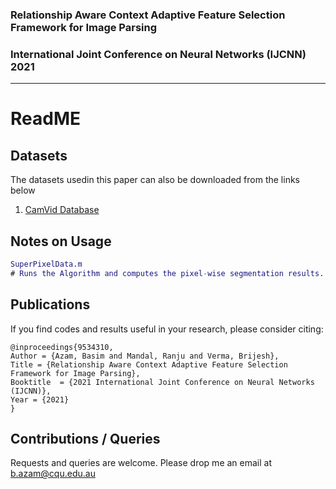### Relationship Aware Context Adaptive Feature Selection Framework for Image Parsing
### International Joint Conference on Neural Networks (IJCNN) 2021

_____________________________________________________________________________________________

# ReadME

## Datasets

The datasets usedin this paper can also be downloaded from the links below 
1. [CamVid Database](http://mi.eng.cam.ac.uk/research/projects/VideoRec/)


## Notes on Usage

```matlab
SuperPixelData.m 
# Runs the Algorithm and computes the pixel-wise segmentation results. 
```

## Publications 
If you find codes and results useful in your research, please consider citing:


    @inproceedings{9534310,
	Author = {Azam, Basim and Mandal, Ranju and Verma, Brijesh},
	Title = {Relationship Aware Context Adaptive Feature Selection Framework for Image Parsing},
	Booktitle  = {2021 International Joint Conference on Neural Networks (IJCNN)},
	Year = {2021}
    }
    

 
## Contributions / Queries 

Requests and queries are welcome. 
Please drop me an email at b.azam@cqu.edu.au

